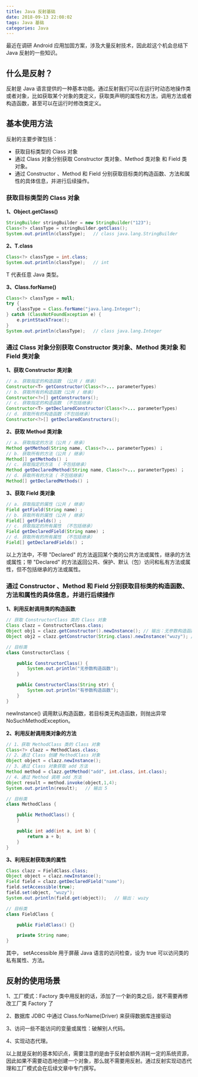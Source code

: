 ```yaml
---
title: Java 反射基础
date: 2018-09-13 22:08:02
tags: Java 基础
categories: Java
---
```


最近在调研 Android 应用加固方案，涉及大量反射技术，因此趁这个机会总结下 Java 反射的一些知识。

## 什么是反射？

反射是 Java 语言提供的一种基本功能。通过反射我们可以在运行时动态地操作类或者对象，比如获取某个对象的类定义，获取类声明的属性和方法，调用方法或者构造函数，甚至可以在运行时修改类定义。

## 基本使用方法

反射的主要步骤包括：

- 获取目标类型的 Class 对象
- 通过 Class 对象分别获取 Constructor 类对象、Method 类对象 和 Field 类对象。
- 通过 Constructor 、Method 和 Field 分别获取目标类的构造函数、方法和属性的具体信息，并进行后续操作。

### 获取目标类型的 Class 对象

**1、Object.getClass()**

```java
StringBuilder stringBuilder = new StringBuilder("123");
Class<?> classType = stringBuilder.getClass();
System.out.println(classType);   // class java.lang.StringBuilder
```

**2、T.class** 

```java
Class<?> classType = int.class;
System.out.println(classType);   // int
```

T 代表任意 Java 类型。

**3、Class.forName()**

```java
Class<?> classType = null;
try {
    classType = Class.forName("java.lang.Integer");
} catch (ClassNotFoundException e) {
    e.printStackTrace();
}
System.out.println(classType);   // class java.lang.Integer
```

### 通过 Class 对象分别获取 Constructor 类对象、Method 类对象 和 Field 类对象

**1、获取 Constructor 类对象**

```java
// a. 获取指定的构造函数 （公共 / 继承）
Constructor<T> getConstructor(Class<?>... parameterTypes)
// b. 获取所有的构造函数（公共 / 继承） 
Constructor<?>[] getConstructors(); 
// c. 获取指定的构造函数 （不包括继承）
Constructor<T> getDeclaredConstructor(Class<?>... parameterTypes) 
// d. 获取所有的构造函数（不包括继承）
Constructor<?>[] getDeclaredConstructors(); 
```

**2、获取 Method 类对象**

```java
// a. 获取指定的方法（公共 / 继承）
Method getMethod(String name, Class<?>... parameterTypes) ；
// b. 获取所有的方法（公共 / 继承）
Method[] getMethods() ；
// c. 获取指定的方法 （ 不包括继承）
Method getDeclaredMethod(String name, Class<?>... parameterTypes) ；
// d. 获取所有的方法（ 不包括继承）
Method[] getDeclaredMethods() ；
```

**3、获取 Field 类对象**

```java
// a. 获取指定的属性（公共 / 继承）
Field getField(String name) ;
// b. 获取所有的属性（公共 / 继承）
Field[] getFields() ;
// c. 获取指定的所有属性 （不包括继承）
Field getDeclaredField(String name) ；
// d. 获取所有的所有属性 （不包括继承）
Field[] getDeclaredFields() ；
```

以上方法中，不带 "Declared" 的方法返回某个类的公共方法或属性，继承的方法或属性；带 "Declared" 的方法返回公共、保护、默认（包）访问和私有方法或属性，但不包括继承的方法或属性。

### 通过 Constructor 、Method 和 Field 分别获取目标类的构造函数、方法和属性的具体信息，并进行后续操作

**1、利用反射调用类的构造函数**

```java
// 获取 ConstructorClass 类的 Class 对象
Class clazz = ConstructorClass.class;
Object obj1 = clazz.getConstructor().newInstance(); // 输出：无参数构造函数
Object obj2 = clazz.getConstructor(String.class).newInstance("wuzy"); // 输出：有参数构造函数

// 目标类
class ConstructorClass {

    public ConstructorClass() {
        System.out.println("无参数构造函数");
    }

    public ConstructorClass(String str) {
        System.out.println("有参数构造函数");
    }
}

```

newInstance() 调用默认构造函数，若目标类无构造函数，则抛出异常 NoSuchMethodException。

**2、利用反射调用类对象的方法**

```java
// 1、获取 MethodClass 类的 Class 对象
Class<?> clazz = MethodClass.class;
// 2、通过 Class 创建 MethodClass 对象
Object object = clazz.newInstance();
// 3、通过 Class 对象获取 add 方法
Method method = clazz.getMethod("add", int.class, int.class);
// 4、通过 Method 调用 add 方法
Object result = method.invoke(object,1,4);
System.out.println(result);   // 输出 5

// 目标类
class MethodClass {

    public MethodClass() {
    }

    public int add(int a, int b) {
        return a + b;
    }
}
```

**3、利用反射获取类的属性**

```java
Class clazz = FieldClass.class;
Object object = clazz.newInstance();
Field field = clazz.getDeclaredField("name");
field.setAccessible(true);
field.set(object, "wuzy");
System.out.println(field.get(object));   // 输出： wuzy

// 目标类
class FieldClass {

    public FieldClass() {}

    private String name;
}
```

其中， setAccessible 用于屏蔽 Java 语言的访问检查，设为 true 可以访问类的私有属性、方法。

## 反射的使用场景

1、工厂模式：Factory 类中用反射的话，添加了一个新的类之后，就不需要再修改工厂类 Factory 了

2、数据库 JDBC 中通过 Class.forName(Driver) 来获得数据库连接驱动

3、访问一些不能访问的变量或属性：破解别人代码。

4、实现动态代理。

以上就是反射的基本知识点，需要注意的是由于反射会额外消耗一定的系统资源，因此如果不需要动态地创建一个对象，那么就不需要用反射。通过反射实现动态代理和工厂模式会在后续文章中专门撰写。
